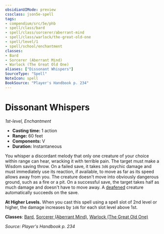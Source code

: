 ```yaml
---
obsidianUIMode: preview
cssclass: json5e-spell
tags:
- compendium/src/5e/phb
- spell/class/bard
- spell/class/sorcerer/aberrant-mind
- spell/class/warlock/the-great-old-one
- spell/level/1
- spell/school/enchantment
classes:
- Bard
- Sorcerer (Aberrant Mind)
- Warlock (The Great Old One)
aliases: ["Dissonant Whispers"]
SourceType: "Spell"
NoteIcon: spell
BookSource: "Player's Handbook p. 234"
---
```

# Dissonant Whispers
*1st-level, Enchantment*  

- **Casting time:** 1 action
- **Range:** 60 feet
- **Components:** V
- **Duration:** Instantaneous

You whisper a discordant melody that only one creature of your choice within range can hear, wracking it with terrible pain. The target must make a Wisdom saving throw. On a failed save, it takes `3d6` psychic damage and must immediately use its reaction, if available, to move as far as its speed allows away from you. The creature doesn't move into obviously dangerous ground, such as a fire or a pit. On a successful save, the target takes half as much damage and doesn't have to move away. A [deafened](/2-Mechanics/CLI/rules/conditions.md#deafened) creature automatically succeeds on the save.

**At Higher Levels.** When you cast this spell using a spell slot of 2nd level or higher, the damage increases by `1d6` for each slot level above 1st.

**Classes**: [Bard](/2-Mechanics/CLI/classes/bard.md), [Sorcerer (Aberrant Mind)](/2-Mechanics/CLI/classes/sorcerer-aberrant-mind-tce.md), [Warlock (The Great Old One)](/2-Mechanics/CLI/classes/warlock-the-great-old-one.md)

*Source: Player's Handbook p. 234*